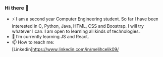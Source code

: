 ### Hi there 👋

- ⚡ I am a second year Computer Engineering student. So far I have been interested in C, Python, Java, HTML, CSS and Boostrap. I will try whatever I can. I am open to learning all kinds of technologies.
- 🌱 I’m currently learning JS and React.
- 📫 How to reach me: [Linkedin]https://www.linkedin.com/in/melihcelik09/
